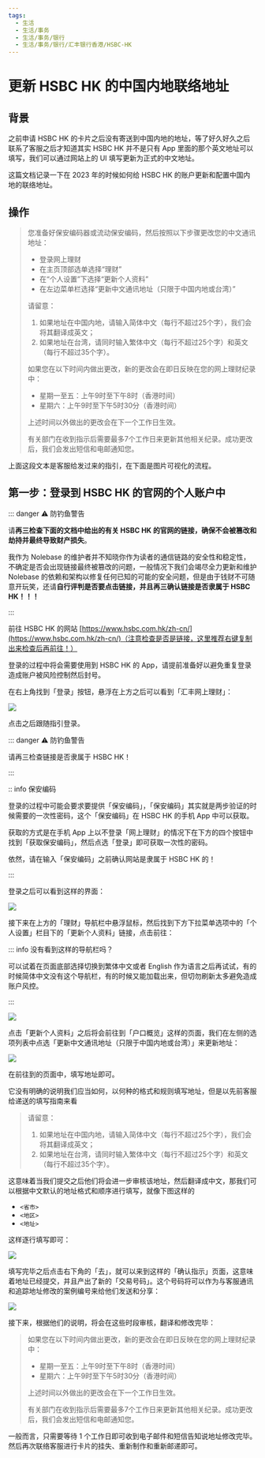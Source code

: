 ```yaml
---
tags:
  - 生活
  - 生活/事务
  - 生活/事务/银行
  - 生活/事务/银行/汇丰银行香港/HSBC-HK
---
```

# 更新 HSBC HK 的中国内地联络地址

## 背景

之前申请 HSBC HK 的卡片之后没有寄送到中国内地的地址，等了好久好久之后联系了客服之后才知道其实 HSBC HK 并不是只有 App 里面的那个英文地址可以填写，我们可以通过网站上的 UI 填写更新为正式的中文地址。

这篇文档记录一下在 2023 年的时候如何给 HSBC HK 的账户更新和配置中国内地的联络地址。

## 操作

> 您准备好保安编码器或流动保安编码，然后按照以下步骤更改您的中文通讯地址：
>
> - 登录网上理财
> - 在主页顶部选单选择“理财”
> - 在“个人设置”下选择“更新个人资料”
> - 在左边菜单栏选择“更新中文通讯地址（只限于中国内地或台湾）”
>
> 请留意：
>
> 1. 如果地址在中国内地，请输入简体中文（每行不超过25个字），我们会将其翻译成英文；
> 2. 如果地址在台湾，请同时输入繁体中文（每行不超过25个字）和英文（每行不超过35个字）。
>
> 如果您在以下时间内做出更改，新的更改会在即日反映在您的网上理财纪录中：
>
> - 星期一至五：上午9时至下午8时（香港时间）
> - 星期六：上午9时至下午5时30分（香港时间）
>
> 上述时间以外做出的更改会在下一个工作日生效。
>
> 有关部门在收到指示后需要最多7个工作日来更新其他相关纪录。成功更改后，我们会发出短信和电邮通知您。

上面这段文本是客服给发过来的指引，在下面是图片可视化的流程。

## 第一步：登录到 HSBC HK 的官网的个人账户中

::: danger ⚠️ 防钓鱼警告

请**再三检查下面的文档中给出的有关 HSBC HK 的官网的链接，确保不会被篡改和劫持并最终导致财产损失**。

我作为 Nolebase 的维护者并不知晓你作为读者的通信链路的安全性和稳定性，不确定是否会出现链接最终被篡改的问题，一般情况下我们会竭尽全力更新和维护 Nolebase 的依赖和架构以修复任何已知的可能的安全问题，但是由于钱财不可随意开玩笑，还请**自行评判是否要点击链接，并且再三确认链接是否隶属于 HSBC HK！！！**

:::

前往 HSBC HK 的网站 [https://www.hsbc.com.hk/zh-cn/](https://www.hsbc.com.hk/zh-cn/)（注意检查是否是链接，这里推荐右键复制出来检查后再前往！）

登录的过程中将会需要使用到 HSBC HK 的 App，请提前准备好以避免重复登录造成账户被风险控制然后封号。

在右上角找到「登录」按钮，悬浮在上方之后可以看到「汇丰网上理财」：

![](./assets/how-to-update-to-china-mainland-address-of-hsbc-hk-6.png)

点击之后跟随指引登录。

::: danger ⚠️ 防钓鱼警告

请再三检查链接是否隶属于 HSBC HK！

:::

:: info 保安编码

登录的过程中可能会要求要提供「保安编码」，「保安编码」其实就是两步验证的时候需要的一次性密码，这个「保安编码」在 HSBC HK 的手机 App 中可以获取。

获取的方式是在手机 App 上以不登录「网上理财」的情况下在下方的四个按钮中找到「获取保安编码」，然后点选「登录」即可获取一次性的密码。

依然，请在输入「保安编码」之前确认网站是隶属于 HSBC HK 的！

:::

登录之后可以看到这样的界面：

![](./assets/how-to-update-to-china-mainland-address-of-hsbc-hk-1.png)

接下来在上方的「理财」导航栏中悬浮鼠标，然后找到下方下拉菜单选项中的「个人设置」栏目下的「更新个人资料」链接，点击前往：

::: info 没有看到这样的导航栏吗？

可以试着在页面底部选择切换到繁体中文或者 English 作为语言之后再试试，有的时候简体中文没有这个导航栏，有的时候又能加载出来，但切勿刷新太多避免造成账户风控。

:::

![](./assets/how-to-update-to-china-mainland-address-of-hsbc-hk-2.png)

点击「更新个人资料」之后将会前往到「户口概览」这样的页面，我们在左侧的选项列表中点选「更新中文通讯地址（只限于中国内地或台湾）」来更新地址：

![](./assets/how-to-update-to-china-mainland-address-of-hsbc-hk-3.png)

在前往到的页面中，填写地址即可。

它没有明确的说明我们应当如何，以何种的格式和规则填写地址，但是以先前客服给递送的填写指南来看

> 请留意：
>
> 1. 如果地址在中国内地，请输入简体中文（每行不超过25个字），我们会将其翻译成英文；
> 2. 如果地址在台湾，请同时输入繁体中文（每行不超过25个字）和英文（每行不超过35个字）。

这意味着当我们提交之后他们将会进一步审核该地址，然后翻译成中文，那我们可以根据中文默认的地址格式和顺序进行填写，就像下图这样的

- `<省市>`
- `<地区>`
- `<地址>`

这样逐行填写即可：

![](./assets/how-to-update-to-china-mainland-address-of-hsbc-hk-4.png)

填写完毕之后点击右下角的「去」，就可以来到这样的「确认指示」页面，这意味着地址已经提交，并且产出了新的「交易号码」。这个号码将可以作为与客服通讯和追踪地址修改的案例编号来给他们发送和分享：

![](./assets/how-to-update-to-china-mainland-address-of-hsbc-hk-5.png)

接下来，根据他们的说明，将会在这些时段审核，翻译和修改完毕：

> 如果您在以下时间内做出更改，新的更改会在即日反映在您的网上理财纪录中：
>
> - 星期一至五：上午9时至下午8时（香港时间）
> - 星期六：上午9时至下午5时30分（香港时间）
>
> 上述时间以外做出的更改会在下一个工作日生效。
>
> 有关部门在收到指示后需要最多7个工作日来更新其他相关纪录。成功更改后，我们会发出短信和电邮通知您。

一般而言，只需要等待 1 个工作日即可收到电子邮件和短信告知说地址修改完毕。然后再次联络客服进行卡片的挂失、重新制作和重新邮递即可。
